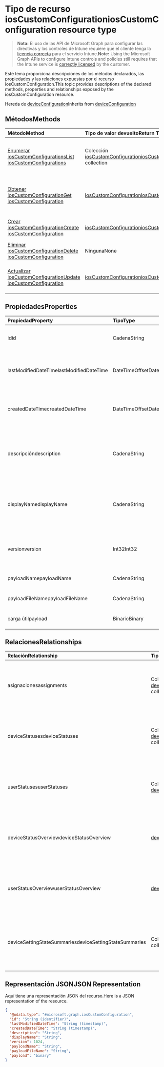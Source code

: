 # <a name="ioscustomconfiguration-resource-type"></a><span data-ttu-id="35b56-101">Tipo de recurso iosCustomConfiguration</span><span class="sxs-lookup"><span data-stu-id="35b56-101">iosCustomConfiguration resource type</span></span>

> <span data-ttu-id="35b56-102">**Nota:** El uso de las API de Microsoft Graph para configurar las directivas y los controles de Intune requiere que el cliente tenga la [licencia correcta](https://go.microsoft.com/fwlink/?linkid=839381) para el servicio Intune.</span><span class="sxs-lookup"><span data-stu-id="35b56-102">**Note:** Using the Microsoft Graph APIs to configure Intune controls and policies still requires that the Intune service is [correctly licensed](https://go.microsoft.com/fwlink/?linkid=839381) by the customer.</span></span>

<span data-ttu-id="35b56-103">Este tema proporciona descripciones de los métodos declarados, las propiedades y las relaciones expuestas por el recurso iosCustomConfiguration.</span><span class="sxs-lookup"><span data-stu-id="35b56-103">This topic provides descriptions of the declared methods, properties and relationships exposed by the iosCustomConfiguration resource.</span></span>

<span data-ttu-id="35b56-104">Hereda de [deviceConfiguration](../resources/intune_deviceconfig_deviceconfiguration.md)</span><span class="sxs-lookup"><span data-stu-id="35b56-104">Inherits from [deviceConfiguration](../resources/intune_deviceconfig_deviceconfiguration.md)</span></span>

## <a name="methods"></a><span data-ttu-id="35b56-105">Métodos</span><span class="sxs-lookup"><span data-stu-id="35b56-105">Methods</span></span>
|<span data-ttu-id="35b56-106">Método</span><span class="sxs-lookup"><span data-stu-id="35b56-106">Method</span></span>|<span data-ttu-id="35b56-107">Tipo de valor devuelto</span><span class="sxs-lookup"><span data-stu-id="35b56-107">Return Type</span></span>|<span data-ttu-id="35b56-108">Descripción</span><span class="sxs-lookup"><span data-stu-id="35b56-108">Description</span></span>|
|:---|:---|:---|
|[<span data-ttu-id="35b56-109">Enumerar iosCustomConfigurations</span><span class="sxs-lookup"><span data-stu-id="35b56-109">List iosCustomConfigurations</span></span>](../api/intune_deviceconfig_ioscustomconfiguration_list.md)|<span data-ttu-id="35b56-110">Colección [iosCustomConfiguration](../resources/intune_deviceconfig_ioscustomconfiguration.md)</span><span class="sxs-lookup"><span data-stu-id="35b56-110">[iosCustomConfiguration](../resources/intune_deviceconfig_ioscustomconfiguration.md) collection</span></span>|<span data-ttu-id="35b56-111">Enumere las propiedades y las relaciones de los objetos [iosCustomConfiguration](../resources/intune_deviceconfig_ioscustomconfiguration.md).</span><span class="sxs-lookup"><span data-stu-id="35b56-111">List properties and relationships of the [iosCustomConfiguration](../resources/intune_deviceconfig_ioscustomconfiguration.md) objects.</span></span>|
|[<span data-ttu-id="35b56-112">Obtener iosCustomConfiguration</span><span class="sxs-lookup"><span data-stu-id="35b56-112">Get iosCustomConfiguration</span></span>](../api/intune_deviceconfig_ioscustomconfiguration_get.md)|[<span data-ttu-id="35b56-113">iosCustomConfiguration</span><span class="sxs-lookup"><span data-stu-id="35b56-113">iosCustomConfiguration</span></span>](../resources/intune_deviceconfig_ioscustomconfiguration.md)|<span data-ttu-id="35b56-114">Lea las propiedades y las relaciones del objeto [iosCustomConfiguration](../resources/intune_deviceconfig_ioscustomconfiguration.md).</span><span class="sxs-lookup"><span data-stu-id="35b56-114">Read properties and relationships of the [iosCustomConfiguration](../resources/intune_deviceconfig_ioscustomconfiguration.md) object.</span></span>|
|[<span data-ttu-id="35b56-115">Crear iosCustomConfiguration</span><span class="sxs-lookup"><span data-stu-id="35b56-115">Create iosCustomConfiguration</span></span>](../api/intune_deviceconfig_ioscustomconfiguration_create.md)|[<span data-ttu-id="35b56-116">iosCustomConfiguration</span><span class="sxs-lookup"><span data-stu-id="35b56-116">iosCustomConfiguration</span></span>](../resources/intune_deviceconfig_ioscustomconfiguration.md)|<span data-ttu-id="35b56-117">Cree un objeto [iosCustomConfiguration](../resources/intune_deviceconfig_ioscustomconfiguration.md).</span><span class="sxs-lookup"><span data-stu-id="35b56-117">Create a new [iosCustomConfiguration](../resources/intune_deviceconfig_ioscustomconfiguration.md) object.</span></span>|
|[<span data-ttu-id="35b56-118">Eliminar iosCustomConfiguration</span><span class="sxs-lookup"><span data-stu-id="35b56-118">Delete iosCustomConfiguration</span></span>](../api/intune_deviceconfig_ioscustomconfiguration_delete.md)|<span data-ttu-id="35b56-119">Ninguna</span><span class="sxs-lookup"><span data-stu-id="35b56-119">None</span></span>|<span data-ttu-id="35b56-120">Elimina un [iosCustomConfiguration](../resources/intune_deviceconfig_ioscustomconfiguration.md).</span><span class="sxs-lookup"><span data-stu-id="35b56-120">Deletes a [iosCustomConfiguration](../resources/intune_deviceconfig_ioscustomconfiguration.md).</span></span>|
|[<span data-ttu-id="35b56-121">Actualizar iosCustomConfiguration</span><span class="sxs-lookup"><span data-stu-id="35b56-121">Update iosCustomConfiguration</span></span>](../api/intune_deviceconfig_ioscustomconfiguration_update.md)|[<span data-ttu-id="35b56-122">iosCustomConfiguration</span><span class="sxs-lookup"><span data-stu-id="35b56-122">iosCustomConfiguration</span></span>](../resources/intune_deviceconfig_ioscustomconfiguration.md)|<span data-ttu-id="35b56-123">Actualice las propiedades de un objeto [iosCustomConfiguration](../resources/intune_deviceconfig_ioscustomconfiguration.md).</span><span class="sxs-lookup"><span data-stu-id="35b56-123">Update the properties of a [iosCustomConfiguration](../resources/intune_deviceconfig_ioscustomconfiguration.md) object.</span></span>|

## <a name="properties"></a><span data-ttu-id="35b56-124">Propiedades</span><span class="sxs-lookup"><span data-stu-id="35b56-124">Properties</span></span>
|<span data-ttu-id="35b56-125">Propiedad</span><span class="sxs-lookup"><span data-stu-id="35b56-125">Property</span></span>|<span data-ttu-id="35b56-126">Tipo</span><span class="sxs-lookup"><span data-stu-id="35b56-126">Type</span></span>|<span data-ttu-id="35b56-127">Descripción</span><span class="sxs-lookup"><span data-stu-id="35b56-127">Description</span></span>|
|:---|:---|:---|
|<span data-ttu-id="35b56-128">id</span><span class="sxs-lookup"><span data-stu-id="35b56-128">id</span></span>|<span data-ttu-id="35b56-129">Cadena</span><span class="sxs-lookup"><span data-stu-id="35b56-129">String</span></span>|<span data-ttu-id="35b56-130">Clave de la entidad.</span><span class="sxs-lookup"><span data-stu-id="35b56-130">Key of the entity.</span></span> <span data-ttu-id="35b56-131">Heredado de [deviceConfiguration](../resources/intune_deviceconfig_deviceconfiguration.md)</span><span class="sxs-lookup"><span data-stu-id="35b56-131">Inherited from [deviceConfiguration](../resources/intune_deviceconfig_deviceconfiguration.md)</span></span>|
|<span data-ttu-id="35b56-132">lastModifiedDateTime</span><span class="sxs-lookup"><span data-stu-id="35b56-132">lastModifiedDateTime</span></span>|<span data-ttu-id="35b56-133">DateTimeOffset</span><span class="sxs-lookup"><span data-stu-id="35b56-133">DateTimeOffset</span></span>|<span data-ttu-id="35b56-134">Fecha y hora en la que se modificó el objeto por última vez.</span><span class="sxs-lookup"><span data-stu-id="35b56-134">DateTime the object was last modified.</span></span> <span data-ttu-id="35b56-135">Heredado de [deviceConfiguration](../resources/intune_deviceconfig_deviceconfiguration.md)</span><span class="sxs-lookup"><span data-stu-id="35b56-135">Inherited from [deviceConfiguration](../resources/intune_deviceconfig_deviceconfiguration.md)</span></span>|
|<span data-ttu-id="35b56-136">createdDateTime</span><span class="sxs-lookup"><span data-stu-id="35b56-136">createdDateTime</span></span>|<span data-ttu-id="35b56-137">DateTimeOffset</span><span class="sxs-lookup"><span data-stu-id="35b56-137">DateTimeOffset</span></span>|<span data-ttu-id="35b56-138">Fecha y hora en la que se creó el objeto.</span><span class="sxs-lookup"><span data-stu-id="35b56-138">DateTime the object was created.</span></span> <span data-ttu-id="35b56-139">Heredado de [deviceConfiguration](../resources/intune_deviceconfig_deviceconfiguration.md)</span><span class="sxs-lookup"><span data-stu-id="35b56-139">Inherited from [deviceConfiguration](../resources/intune_deviceconfig_deviceconfiguration.md)</span></span>|
|<span data-ttu-id="35b56-140">descripción</span><span class="sxs-lookup"><span data-stu-id="35b56-140">description</span></span>|<span data-ttu-id="35b56-141">Cadena</span><span class="sxs-lookup"><span data-stu-id="35b56-141">String</span></span>|<span data-ttu-id="35b56-142">Descripción proporcionada por el administrador de la configuración del dispositivo.</span><span class="sxs-lookup"><span data-stu-id="35b56-142">Admin provided description of the Device Configuration.</span></span> <span data-ttu-id="35b56-143">Heredado de [deviceConfiguration](../resources/intune_deviceconfig_deviceconfiguration.md)</span><span class="sxs-lookup"><span data-stu-id="35b56-143">Inherited from [deviceConfiguration](../resources/intune_deviceconfig_deviceconfiguration.md)</span></span>|
|<span data-ttu-id="35b56-144">displayName</span><span class="sxs-lookup"><span data-stu-id="35b56-144">displayName</span></span>|<span data-ttu-id="35b56-145">Cadena</span><span class="sxs-lookup"><span data-stu-id="35b56-145">String</span></span>|<span data-ttu-id="35b56-146">Nombre proporcionado por el administrador de la configuración del dispositivo.</span><span class="sxs-lookup"><span data-stu-id="35b56-146">Admin provided name of the device configuration.</span></span> <span data-ttu-id="35b56-147">Heredado de [deviceConfiguration](../resources/intune_deviceconfig_deviceconfiguration.md)</span><span class="sxs-lookup"><span data-stu-id="35b56-147">Inherited from [deviceConfiguration](../resources/intune_deviceconfig_deviceconfiguration.md)</span></span>|
|<span data-ttu-id="35b56-148">version</span><span class="sxs-lookup"><span data-stu-id="35b56-148">version</span></span>|<span data-ttu-id="35b56-149">Int32</span><span class="sxs-lookup"><span data-stu-id="35b56-149">Int32</span></span>|<span data-ttu-id="35b56-150">Versión de la configuración del dispositivo.</span><span class="sxs-lookup"><span data-stu-id="35b56-150">Version of the device configuration.</span></span> <span data-ttu-id="35b56-151">Heredado de [deviceConfiguration](../resources/intune_deviceconfig_deviceconfiguration.md)</span><span class="sxs-lookup"><span data-stu-id="35b56-151">Inherited from [deviceConfiguration](../resources/intune_deviceconfig_deviceconfiguration.md)</span></span>|
|<span data-ttu-id="35b56-152">payloadName</span><span class="sxs-lookup"><span data-stu-id="35b56-152">payloadName</span></span>|<span data-ttu-id="35b56-153">Cadena</span><span class="sxs-lookup"><span data-stu-id="35b56-153">String</span></span>|<span data-ttu-id="35b56-154">Nombre que se muestra al usuario.</span><span class="sxs-lookup"><span data-stu-id="35b56-154">Name that is displayed to the user.</span></span>|
|<span data-ttu-id="35b56-155">payloadFileName</span><span class="sxs-lookup"><span data-stu-id="35b56-155">payloadFileName</span></span>|<span data-ttu-id="35b56-156">Cadena</span><span class="sxs-lookup"><span data-stu-id="35b56-156">String</span></span>|<span data-ttu-id="35b56-157">Nombre de archivo de carga útil (\*.mobileconfig</span><span class="sxs-lookup"><span data-stu-id="35b56-157">Payload file name (\*.mobileconfig</span></span> | <span data-ttu-id="35b56-158">\*.xml).</span><span class="sxs-lookup"><span data-stu-id="35b56-158">\*.xml).</span></span>|
|<span data-ttu-id="35b56-159">carga útil</span><span class="sxs-lookup"><span data-stu-id="35b56-159">payload</span></span>|<span data-ttu-id="35b56-160">Binario</span><span class="sxs-lookup"><span data-stu-id="35b56-160">Binary</span></span>|<span data-ttu-id="35b56-161">Carga útil.</span><span class="sxs-lookup"><span data-stu-id="35b56-161">Payload.</span></span> <span data-ttu-id="35b56-162">(Matriz de bytes codificada UTF8)</span><span class="sxs-lookup"><span data-stu-id="35b56-162">(UTF8 encoded byte array)</span></span>|

## <a name="relationships"></a><span data-ttu-id="35b56-163">Relaciones</span><span class="sxs-lookup"><span data-stu-id="35b56-163">Relationships</span></span>
|<span data-ttu-id="35b56-164">Relación</span><span class="sxs-lookup"><span data-stu-id="35b56-164">Relationship</span></span>|<span data-ttu-id="35b56-165">Tipo</span><span class="sxs-lookup"><span data-stu-id="35b56-165">Type</span></span>|<span data-ttu-id="35b56-166">Descripción</span><span class="sxs-lookup"><span data-stu-id="35b56-166">Description</span></span>|
|:---|:---|:---|
|<span data-ttu-id="35b56-167">asignaciones</span><span class="sxs-lookup"><span data-stu-id="35b56-167">assignments</span></span>|<span data-ttu-id="35b56-168">Colección [deviceConfigurationAssignment](../resources/intune_deviceconfig_deviceconfigurationassignment.md)</span><span class="sxs-lookup"><span data-stu-id="35b56-168">[deviceConfigurationAssignment](../resources/intune_deviceconfig_deviceconfigurationassignment.md) collection</span></span>|<span data-ttu-id="35b56-169">La lista de tareas para el perfil de configuración del dispositivo.</span><span class="sxs-lookup"><span data-stu-id="35b56-169">The list of assignments for the device configuration profile.</span></span> <span data-ttu-id="35b56-170">Heredado de [deviceConfiguration](../resources/intune_deviceconfig_deviceconfiguration.md)</span><span class="sxs-lookup"><span data-stu-id="35b56-170">Inherited from [deviceConfiguration](../resources/intune_deviceconfig_deviceconfiguration.md)</span></span>|
|<span data-ttu-id="35b56-171">deviceStatuses</span><span class="sxs-lookup"><span data-stu-id="35b56-171">deviceStatuses</span></span>|<span data-ttu-id="35b56-172">Colección [deviceConfigurationDeviceStatus](../resources/intune_deviceconfig_deviceconfigurationdevicestatus.md)</span><span class="sxs-lookup"><span data-stu-id="35b56-172">[deviceConfigurationDeviceStatus](../resources/intune_deviceconfig_deviceconfigurationdevicestatus.md) collection</span></span>|<span data-ttu-id="35b56-173">Estado de instalación de configuración del dispositivo por dispositivo.</span><span class="sxs-lookup"><span data-stu-id="35b56-173">Device configuration installation status by device.</span></span> <span data-ttu-id="35b56-174">Heredado de [deviceConfiguration](../resources/intune_deviceconfig_deviceconfiguration.md)</span><span class="sxs-lookup"><span data-stu-id="35b56-174">Inherited from [deviceConfiguration](../resources/intune_deviceconfig_deviceconfiguration.md)</span></span>|
|<span data-ttu-id="35b56-175">userStatuses</span><span class="sxs-lookup"><span data-stu-id="35b56-175">userStatuses</span></span>|<span data-ttu-id="35b56-176">Colección [deviceConfigurationUserStatus](../resources/intune_deviceconfig_deviceconfigurationuserstatus.md)</span><span class="sxs-lookup"><span data-stu-id="35b56-176">[deviceConfigurationUserStatus](../resources/intune_deviceconfig_deviceconfigurationuserstatus.md) collection</span></span>|<span data-ttu-id="35b56-177">Estado de instalación de la configuración del dispositivo por usuario.</span><span class="sxs-lookup"><span data-stu-id="35b56-177">Device configuration installation status by device.</span></span> <span data-ttu-id="35b56-178">Heredado de [deviceConfiguration](../resources/intune_deviceconfig_deviceconfiguration.md)</span><span class="sxs-lookup"><span data-stu-id="35b56-178">Inherited from [deviceConfiguration](../resources/intune_deviceconfig_deviceconfiguration.md)</span></span>|
|<span data-ttu-id="35b56-179">deviceStatusOverview</span><span class="sxs-lookup"><span data-stu-id="35b56-179">deviceStatusOverview</span></span>|[<span data-ttu-id="35b56-180">deviceConfigurationDeviceOverview</span><span class="sxs-lookup"><span data-stu-id="35b56-180">deviceConfigurationDeviceOverview</span></span>](../resources/intune_deviceconfig_deviceconfigurationdeviceoverview.md)|<span data-ttu-id="35b56-181">Información general sobre el estado de dispositivos de la configuración de dispositivo. Heredado de [deviceConfiguration](../resources/intune_deviceconfig_deviceconfiguration.md)</span><span class="sxs-lookup"><span data-stu-id="35b56-181">Device Configuration devices status overview Inherited from [deviceConfiguration](../resources/intune_deviceconfig_deviceconfiguration.md)</span></span>|
|<span data-ttu-id="35b56-182">userStatusOverview</span><span class="sxs-lookup"><span data-stu-id="35b56-182">userStatusOverview</span></span>|[<span data-ttu-id="35b56-183">deviceConfigurationUserOverview</span><span class="sxs-lookup"><span data-stu-id="35b56-183">deviceConfigurationUserOverview</span></span>](../resources/intune_deviceconfig_deviceconfigurationuseroverview.md)|<span data-ttu-id="35b56-184">Información general sobre el estado de usuarios de la configuración de dispositivo. Heredado de [deviceConfiguration](../resources/intune_deviceconfig_deviceconfiguration.md)</span><span class="sxs-lookup"><span data-stu-id="35b56-184">Device Configuration users status overview Inherited from [deviceConfiguration](../resources/intune_deviceconfig_deviceconfiguration.md)</span></span>|
|<span data-ttu-id="35b56-185">deviceSettingStateSummaries</span><span class="sxs-lookup"><span data-stu-id="35b56-185">deviceSettingStateSummaries</span></span>|<span data-ttu-id="35b56-186">Colección [settingStateDeviceSummary](../resources/intune_deviceconfig_settingstatedevicesummary.md)</span><span class="sxs-lookup"><span data-stu-id="35b56-186">[settingStateDeviceSummary](../resources/intune_deviceconfig_settingstatedevicesummary.md) collection</span></span>|<span data-ttu-id="35b56-187">Resumen de dispositivo sobre el estado de configuración de la configuración de dispositivo. Heredado de [deviceConfiguration](../resources/intune_deviceconfig_deviceconfiguration.md)</span><span class="sxs-lookup"><span data-stu-id="35b56-187">Device Configuration Setting State Device Summary Inherited from [deviceConfiguration](../resources/intune_deviceconfig_deviceconfiguration.md)</span></span>|

## <a name="json-representation"></a><span data-ttu-id="35b56-188">Representación JSON</span><span class="sxs-lookup"><span data-stu-id="35b56-188">JSON Representation</span></span>
<span data-ttu-id="35b56-189">Aquí tiene una representación JSON del recurso.</span><span class="sxs-lookup"><span data-stu-id="35b56-189">Here is a JSON representation of the resource.</span></span>
<!--{
  "blockType": "resource",
  "baseType": "microsoft.graph.deviceConfiguration",
  "keyProperty": "id",
  "@odata.type": "microsoft.graph.iosCustomConfiguration"
}-->
``` json
{
  "@odata.type": "#microsoft.graph.iosCustomConfiguration",
  "id": "String (identifier)",
  "lastModifiedDateTime": "String (timestamp)",
  "createdDateTime": "String (timestamp)",
  "description": "String",
  "displayName": "String",
  "version": 1024,
  "payloadName": "String",
  "payloadFileName": "String",
  "payload": "binary"
}
```








